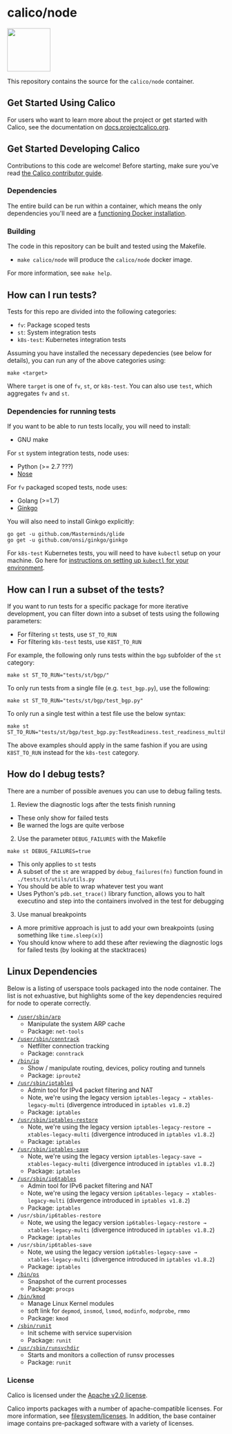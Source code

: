 # calico/node
<img src="http://docs.projectcalico.org/images/felix.png" width="100" height="100">

This repository contains the source for the `calico/node` container.

## Get Started Using Calico

For users who want to learn more about the project or get started with Calico, see the documentation on [docs.projectcalico.org](https://docs.projectcalico.org).

## Get Started Developing Calico

Contributions to this code are welcome! Before starting, make sure you've read [the Calico contributor guide][contrib].

### Dependencies

The entire build can be run within a container, which means the only dependencies you'll need are a [functioning Docker installation](https://docs.docker.com/engine/installation/).

### Building

The code in this repository can be built and tested using the Makefile.

- `make calico/node` will produce the `calico/node` docker image.

For more information, see `make help`.

[contrib]: https://github.com/projectcalico/calico/blob/master/CONTRIBUTING_CODE.md

## How can I run tests?

Tests for this repo are divided into the following categories:
- `fv`: Package scoped tests
- `st`: System integration tests
- `k8s-test`: Kubernetes integration tests

Assuming you have installed the necessary depedencies (see below for details), you can run any of the above categories using:
```
make <target>
```
Where `target` is one of `fv`, `st`, or `k8s-test`. You can also use `test`, which aggregates `fv` and `st`.

### Dependencies for running tests

If you want to be able to run tests locally, you will need to install:
- GNU make

For `st` system integration tests, node uses:
- Python (>= 2.7 ???)
- [Nose](https://nose.readthedocs.io/en/latest/)

For `fv` packaged scoped tests, node uses:
- Golang (>=1.7)
- [Ginkgo](https://github.com/onsi/ginkgo)

You will also need to install Ginkgo explicitly:
```
go get -u github.com/Masterminds/glide
go get -u github.com/onsi/ginkgo/ginkgo
```

For `k8s-test` Kubernetes tests, you will need to have `kubectl` setup on your machine. Go here for [instructions on setting up `kubectl` for your environment](https://kubernetes.io/docs/tasks/tools/install-kubectl/).

## How can I run a subset of the tests?

If you want to run tests for a specific package for more iterative development, you can filter down into a subset of tests using the following parameters:
- For filtering `st` tests, use `ST_TO_RUN`
- For filtering `k8s-test` tests, use `K8ST_TO_RUN`

For example, the following only runs tests within the `bgp` subfolder of the `st` category:
```
make st ST_TO_RUN="tests/st/bgp/"
```

To only run tests from a single file (e.g. `test_bgp.py`), use the following:
```
make st ST_TO_RUN="tests/st/bgp/test_bgp.py"
```

To only run a single test within a test file use the below syntax:
```
make st ST_TO_RUN="tests/st/bgp/test_bgp.py:TestReadiness.test_readiness_multihost"
```

The above examples should apply in the same fashion if you are using `K8ST_TO_RUN` instead for the `k8s-test` category.

## How do I debug tests?
There are a number of possible avenues you can use to debug failing tests.

1. Review the diagnostic logs after the tests finish running
- These only show for failed tests
- Be warned the logs are quite verbose
2. Use the parameter `DEBUG_FAILURES` with the Makefile
```
make st DEBUG_FAILURES=true
```
- This only applies to `st` tests
- A subset of the `st` are wrapped by `debug_failures(fn)` function found in `./tests/st/utils/utils.py`
- You should be able to wrap whatever test you want
- Uses Python's `pdb.set_trace()` library function, allows you to halt executino and step into the containers involved in the test for debugging
3. Use manual breakpoints
- A more primitive approach is just to add your own breakpoints (using something like `time.sleep(x)`)
- You should know where to add these after reviewing the diagnostic logs for failed tests (by looking at the stacktraces)

## Linux Dependencies
Below is a listing of userspace tools packaged into the node container. The list is not exhuastive, but highlights some of the key dependencies required for node to operate correctly.

- [`/user/sbin/arp`](http://man7.org/linux/man-pages/man8/arp.8.html)
    - Manipulate the system ARP cache
    - Package: `net-tools`
- [`/user/sbin/conntrack`](http://man7.org/linux/man-pages/man8/arp.8.html)
    - Netfilter connection tracking
    - Package: `conntrack`
- [`/bin/ip`](https://linux.die.net/man/8/ip)
    - Show / manipulate routing, devices, policy routing and tunnels
    - Package: `iproute2`
- [`/usr/sbin/iptables`](https://linux.die.net/man/8/iptables)
    - Admin tool for IPv4 packet filtering and NAT
    - Note, we're using the legacy version `iptables-legacy → xtables-legacy-multi` (divergence introduced in `iptables v1.8.2`)
    - Package: `iptables`
- [`/usr/sbin/iptables-restore`](https://linux.die.net/man/8/iptables-restore)
    - Note, we're using the legacy version `iptables-legacy-restore → xtables-legacy-multi` (divergence introduced in `iptables v1.8.2`)
    - Package: `iptables`
- [`/usr/sbin/iptables-save`](https://linux.die.net/man/8/iptables-save)
    - Note, we're using the legacy version `iptables-legacy-save → xtables-legacy-multi` (divergence introduced in `iptables v1.8.2`)
    - Package: `iptables`
- [`/usr/sbin/ip6tables`](https://linux.die.net/man/8/ip6tables)
    - Admin tool for IPv6 packet filtering and NAT
    - Note, we're using the legacy version `ip6tables-legacy → xtables-legacy-multi` (divergence introduced in `iptables v1.8.2`)
    - Package: `iptables`
- `/usr/sbin/ip6tables-restore`
    - Note, we using the legacy version `ip6tables-legacy-restore → xtables-legacy-multi` (divergence introduced in `iptables v1.8.2`)
    - Package: `iptables`
- `/usr/sbin/ip6tables-save`
    - Note, we using the legacy version `ip6tables-legacy-save → xtables-legacy-multi` (divergence introduced in `iptables v1.8.2`)
    - Package: `iptables`
- [`/bin/ps`](https://linux.die.net/man/1/ps)
    - Snapshot of the current processes
    - Package: `procps`
- [`/bin/kmod`](http://man7.org/linux/man-pages/man8/kmod.8.html)
    - Manage Linux Kernel modules
    - soft link for `depmod`, `insmod`, `lsmod`, `modinfo`, `modprobe`, `rmmo`
    - Package: `kmod`
- [`/sbin/runit`](http://smarden.org/runit/)
    - Init scheme with service supervision
    - Package: `runit`
- [`/usr/sbin/runsvchdir`](http://smarden.org/runit/runsvdir.8.html)
    - Starts and monitors a collection of runsv processes
    - Package: `runit`

### License

Calico is licensed under the [Apache v2.0 license](LICENSE).

Calico imports packages with a number of apache-compatible licenses. For more information, see [filesystem/licenses](./filesystem/licenses). In addition, the base container image contains
pre-packaged software with a variety of licenses.
